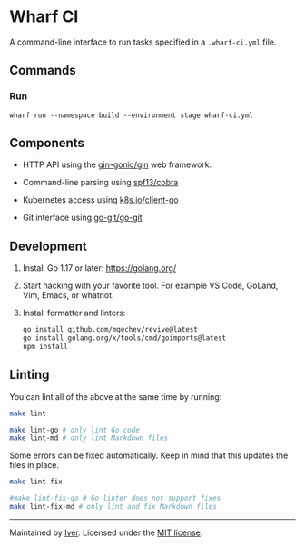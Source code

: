 # Wharf CI

A command-line interface to run tasks specified in a `.wharf-ci.yml` file.

## Commands

### Run

`wharf run --namespace build --environment stage wharf-ci.yml`

## Components

- HTTP API using the [gin-gonic/gin](https://github.com/gin-gonic/gin)
  web framework.

- Command-line parsing using [spf13/cobra](https://github.com/spf13/cobra)

- Kubernetes access using [k8s.io/client-go](https://github.com/kubernetes/client-go)

- Git interface using [go-git/go-git](https://github.com/go-git/go-git)

## Development

1. Install Go 1.17 or later: <https://golang.org/>

2. Start hacking with your favorite tool. For example VS Code, GoLand,
   Vim, Emacs, or whatnot.

3. Install formatter and linters:

   ```sh
   go install github.com/mgechev/revive@latest
   go install golang.org/x/tools/cmd/goimports@latest
   npm install
   ```

## Linting

You can lint all of the above at the same time by running:

```sh
make lint

make lint-go # only lint Go code
make lint-md # only lint Markdown files
```

Some errors can be fixed automatically. Keep in mind that this updates the
files in place.

```sh
make lint-fix

#make lint-fix-go # Go linter does not support fixes
make lint-fix-md # only lint and fix Markdown files
```

---

Maintained by [Iver](https://www.iver.com/en).
Licensed under the [MIT license](./LICENSE).
